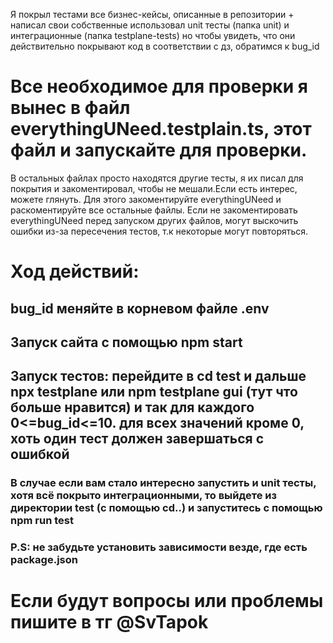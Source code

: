Я покрыл тестами все бизнес-кейсы, описанные в репозитории + написал свои собственные 
использовал unit тесты (папка unit) и интеграционные (папка testplane-tests)
но чтобы увидеть,  что они действительно покрывают код в соответствии с дз, обратимся к bug_id

# Все необходимое для проверки я вынес в файл everythingUNeed.testplain.ts, этот файл и запускайте для проверки.

В остальных файлах просто находятся другие тесты, я их писал для покрытия и закоментировал, чтобы не мешали.Если есть интерес, можете глянуть. 
Для этого закоментируйте everythingUNeed и раскоментируйте все остальные файлы. 
Если не закоментировать everythingUNeed перед запуском других файлов, могут выскочить ошибки из-за пересечения тестов, т.к некоторые могут повторяться.

# Ход действий:
## bug_id меняйте в корневом файле .env
## Запуск сайта с помощью npm start
## Запуск тестов: перейдите в cd test и дальше npx testplane или npm testplane gui (тут что больше нравится) и так для каждого 0<=bug_id<=10. для всех значений кроме 0, хоть один тест должен завершаться с ошибкой
### В случае если вам стало интересно запустить и unit тесты, хотя всё покрыто интеграционными, то выйдете из директории test (с помощью cd..) и запуститесь с помощью npm run test 

### P.S: не забудьте установить зависимости везде, где есть package.json

# Если будут вопросы или проблемы пишите в тг @SvTapok
